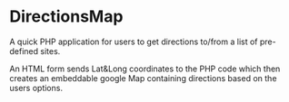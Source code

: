 # DirectionsMap
A quick PHP application for users to get directions to/from a list of pre-defined sites.

An HTML form sends Lat&Long coordinates to the PHP code which then creates an embeddable google Map containing directions based on the users options.

